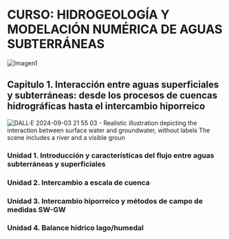 # CURSO: HIDROGEOLOGÍA Y MODELACIÓN NUMÉRICA DE AGUAS SUBTERRÁNEAS
![Imagen1](https://github.com/user-attachments/assets/11a663dc-fba6-4462-91fd-e63d63a8f8c8)

## Capitulo 1. Interacción entre aguas superficiales y subterráneas: desde los procesos de cuencas hidrográficas hasta el intercambio hiporreico
![DALL·E 2024-09-03 21 55 03 - Realistic illustration depicting the interaction between surface water and groundwater, without labels  The scene includes a river and a visible groun](https://github.com/user-attachments/assets/9d80ff51-9ba6-4b1d-a576-afd779ea1882)

### Unidad 1. Introducción y características del flujo entre aguas subterráneas y superficiales

### Unidad 2. Intercambio a escala de cuenca

### Unidad 3. Intercambio hiporreico y métodos de campo de medidas SW-GW 

### Unidad 4. Balance hídrico lago/humedal






